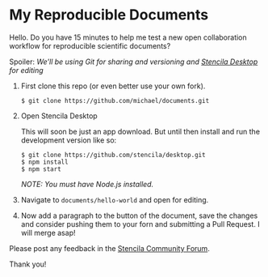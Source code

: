 # My Reproducible Documents

Hello. Do you have 15 minutes to help me test a new open collaboration workflow for reproducible scientific documents?

Spoiler: *We'll be using Git for sharing and versioning and [Stencila Desktop](https://github.com/stencila/desktop) for editing*



1. First clone this repo (or even better use your own fork).

    ```
    $ git clone https://github.com/michael/documents.git
    ```

2. Open Stencila Desktop

    This will soon be just an app download. But until then install and run the development version like so:

    ```
    $ git clone https://github.com/stencila/desktop.git
    $ npm install
    $ npm start
    ```

    *NOTE: You must have Node.js installed.*

3. Navigate to `documents/hello-world` and open for editing.

4. Now add a paragraph to the button of the document, save the changes and consider pushing them to your forn and submitting a Pull Request. I will merge asap!


Please post any feedback in the [Stencila Community Forum](https://community.stenci.la/).

Thank you!

